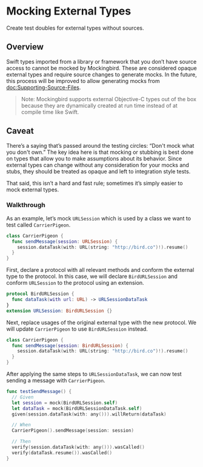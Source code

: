 # Mocking External Types

Create test doubles for external types without sources.

## Overview

Swift types imported from a library or framework that you don’t have source access to cannot be mocked by Mockingbird. These are considered opaque external types and require source changes to generate mocks. In the future, this process will be improved to allow generating mocks from <doc:Supporting-Source-Files>.

> Note: Mockingbird supports external Objective-C types out of the box because they are dynamically created at run time instead of at compile time like Swift.

## Caveat

There’s a saying that’s passed around the testing circles: “Don't mock what you don't own.” The key idea here is that mocking or stubbing is best done on types that allow you to make assumptions about its behavior. Since external types can change without any consideration for your mocks and stubs, they should be treated as opaque and left to integration style tests.

That said, this isn’t a hard and fast rule; sometimes it’s simply easier to mock external types.

### Walkthrough

As an example, let’s mock `URLSession` which is used by a class we want to test called `CarrierPigeon`.

```swift
class CarrierPigeon {
  func sendMessage(session: URLSession) {
    session.dataTask(with: URL(string: "http://bird.co")!).resume()
  }
}
```

First, declare a protocol with all relevant methods and conform the external type to the protocol. In this case, we will declare `BirdURLSession` and conform `URLSession` to the protocol using an extension.

```swift
protocol BirdURLSession {
  func dataTask(with url: URL) -> URLSessionDataTask
}
extension URLSession: BirdURLSession {}
```

Next, replace usages of the original external type with the new protocol. We will update `CarrierPigeon` to use `BirdURLSession` instead.

```swift
class CarrierPigeon {
  func sendMessage(session: BirdURLSession) {
    session.dataTask(with: URL(string: "http://bird.co")!).resume()
  }
}
```

After applying the same steps to `URLSessionDataTask`, we can now test sending a message with `CarrierPigeon`.

```swift
func testSendMessage() {
  // Given
  let session = mock(BirdURLSession.self)
  let dataTask = mock(BirdURLSessionDataTask.self)
  given(session.dataTask(with: any())).willReturn(dataTask)

  // When
  CarrierPigeon().sendMessage(session: session)

  // Then
  verify(session.dataTask(with: any())).wasCalled()
  verify(dataTask.resume()).wasCalled()
}
```
